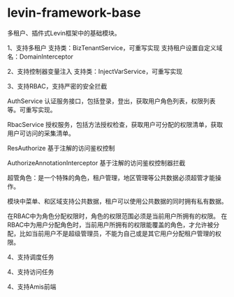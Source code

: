 # levin-framework-base

多租户、插件式Levin框架中的基础模块。

1、支持多租户
   支持类：BizTenantService，可重写实现
   支持租户设置自定义域名：DomainInterceptor 
  
2、支持控制器变量注入
   支持类：InjectVarService，可重写实现   
   
3、支持RBAC，支持严密的安全拦截

   AuthService 认证服务接口，包括登录，登出，获取用户角色列表，权限列表等。可重写实现。   
   
   RbacService 授权服务，包括方法授权检查，获取用户可分配的权限清单，获取用户可访问的采集清单。
   
   ResAuthorize 基于注解的访问鉴权控制
   
   AuthorizeAnnotationInterceptor 基于注解的访问鉴权控制器拦截
   
   超管角色：是一个特殊的角色，租户管理，地区管理等公共数据必须超管才能操作。
    
   模块中菜单、和区域支持公共数据，租户可以使用公共数据的同时拥有私有数据。
   
   在RBAC中为角色分配权限时，角色的权限范围必须是当前用户所拥有的权限。
   在RBAC中为用户分配角色时，当前用户所拥有的权限能覆盖的角色，才允许被分配，比如当前用户不是超级管理员，不能为自己或是其它用户分配租户管理的权限。
   
   
4、支持调度任务 
   
4、支持访问任务    
   
4、支持Amis前端


           